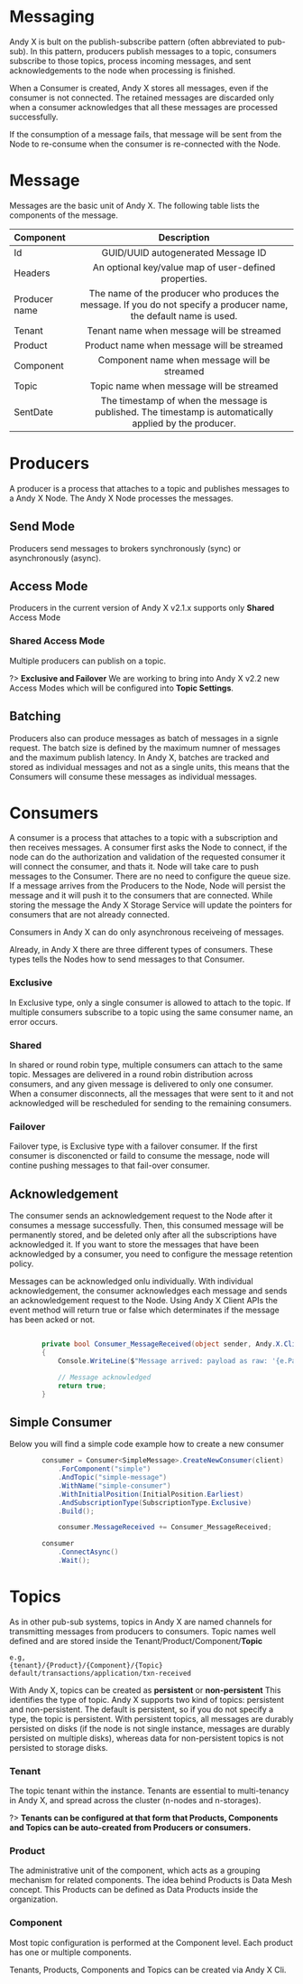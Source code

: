# Messaging

Andy X is bult on the publish-subscribe pattern (often abbreviated to pub-sub). In this pattern, producers publish messages to a topic, consumers subscribe to those topics, process incoming messages, and sent acknowledgements to the node when processing is finished.

When a Consumer is created, Andy X stores all messages, even if the consumer is not connected. The retained messages are discarded only when a consumer acknowledges that all these messages are processed successfully.

If the consumption of a message fails, that message will be sent from the Node to re-consume when the consumer is re-connected with the Node.

# Message

Messages are the basic unit of Andy X. The following table lists the components of the message.

| Component  | Description  | 
| :------------ |:---------------:|
| Id | GUID/UUID autogenerated Message ID |
| Headers | An optional key/value map of user-defined properties.|
| Producer name | The name of the producer who produces the message. If you do not specify a producer name, the default name is used.|
| Tenant | Tenant name when message will be streamed|
| Product | Product name when message will be streamed|
| Component | Component name when message will be streamed|
| Topic | Topic name when message will be streamed|
| SentDate | The timestamp of when the message is published. The timestamp is automatically applied by the producer.|

# Producers

A producer is a process that attaches to a topic and publishes messages to a Andy X Node. The Andy X Node processes the messages.

## Send Mode
Producers send messages to brokers synchronously (sync) or asynchronously (async).

## Access Mode

Producers in the current version of Andy X v2.1.x supports only **Shared** Access Mode

### Shared Access Mode
Multiple producers can publish on a topic.

?> **Exclusive and Failover**
We are working to bring into Andy X v2.2 new Access Modes which will be configured into **Topic Settings**.

## Batching

Producers also can produce messages as batch of messages in a signle request. The batch size is defined by the maximum numner of messages and the maximum publish latency.
In Andy X, batches are tracked and stored as individual messages and not as a single units, this means that the Consumers will consume these messages as individual messages.

# Consumers

A consumer is a process that attaches to a topic with a subscription and then receives messages.
A consumer first asks the Node to connect, if the node can do the authorization and validation of the requested consumer it will connect the consumer, and thats it. Node will take care to push messages to the Consumer. There are no need to configure the queue size. If a message arrives from the Producers to the Node, Node will persist the message and it will push it to the consumers that are connected. While storing the message the Andy X Storage Service will update the pointers for consumers that are not already connected.

Consumers in Andy X can do only asynchronous receiveing of messages. 

Already, in Andy X there are three different types of consumers. These types tells the Nodes how to send messages to that Consumer.

### Exclusive
In Exclusive type, only a single consumer is allowed to attach to the topic. If multiple consumers subscribe to a topic using the same consumer name, an error occurs.

### Shared
In shared or round robin type, multiple consumers can attach to the same topic. Messages are delivered in a round robin distribution across consumers, and any given message is delivered to only one consumer. When a consumer disconnects, all the messages that were sent to it and not acknowledged will be rescheduled for sending to the remaining consumers.

### Failover
Failover type, is Exclusive type with a failover consumer. If the first consumer is disconencted or faild to consume the message, node will contine pushing messages to that fail-over consumer.

## Acknowledgement
The consumer sends an acknowledgement request to the Node after it consumes a message successfully.
Then, this consumed message will be permanently stored, and be deleted only after all the subscriptions have acknowledged it. If you want to store the messages that have been acknowledged by a consumer, you need to configure the message retention policy.

Messages can be acknowledged onlu individually. With individual acknowledgement, the consumer acknowledges each message and sends an acknowledgement request to the Node.
Using Andy X Client APIs the event method will return true or false which determinates if the message has been acked or not.
```csharp

        private bool Consumer_MessageReceived(object sender, Andy.X.Client.Events.Consumers.MessageReceivedArgs<SimpleMessage> e)
        {
            Console.WriteLine($"Message arrived: payload as raw: '{e.Payload}'; payload as simpleMessage name='{e.GenericPayload.Name}'");

            // Message acknowledged
            return true;
        }
```
## Simple Consumer

Below you will find a simple code example how to create a new consumer

```csharp
        consumer = Consumer<SimpleMessage>.CreateNewConsumer(client)
            .ForComponent("simple")
            .AndTopic("simple-message")
            .WithName("simple-consumer")
            .WithInitialPosition(InitialPosition.Earliest)
            .AndSubscriptionType(SubscriptionType.Exclusive)
            .Build();

            consumer.MessageReceived += Consumer_MessageReceived;

        consumer
            .ConnectAsync()
            .Wait();
```

# Topics
As in other pub-sub systems, topics in Andy X are named channels for transmitting messages from producers to consumers. Topic names well defined and are stored inside the Tenant/Product/Component/**Topic**

    e.g,
    {tenant}/{Product}/{Component}/{Topic}
    default/transactions/application/txn-received

With Andy X, topics can be created as **persistent** or **non-persistent**
This identifies the type of topic. Andy X supports two kind of topics: persistent and non-persistent. The default is persistent, so if you do not specify a type, the topic is persistent. With persistent topics, all messages are durably persisted on disks (if the node is not single instance, messages are durably persisted on multiple disks), whereas data for non-persistent topics is not persisted to storage disks.

### Tenant
The topic tenant within the instance. Tenants are essential to multi-tenancy in Andy X, and spread across the cluster (n-nodes and n-storages).

?> **Tenants can be configured at that form that Products, Components and Topics can be auto-created from Producers or consumers.**

### Product
The administrative unit of the component, which acts as a grouping mechanism for related components. The idea behind Products is Data Mesh concept. This Products can be defined as Data Products inside the organization.

### Component 
Most topic configuration is performed at the Component level. Each product has one or multiple components.

Tenants, Products, Components and Topics can be created via Andy X Cli.